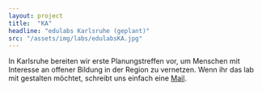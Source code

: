 ```yaml
---
layout: project
title:  "KA"
headline: "edulabs Karlsruhe (geplant)"
src: "/assets/img/labs/edulabsKA.jpg"
---
```


In Karlsruhe bereiten wir erste Planungstreffen vor, um Menschen mit Interesse an offener Bildung in der Region zu vernetzen. Wenn ihr das lab mit gestalten möchtet, schreibt uns einfach eine <a href="mailto:info@edulabs.de">Mail</a>.
